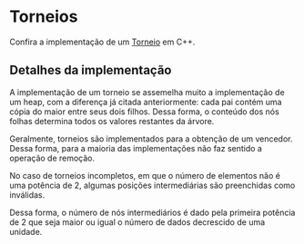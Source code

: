 # Torneios

Confira a implementação de um [Torneio](torneio.cpp) em C++.

## Detalhes da implementação

A implementação de um torneio se assemelha muito a implementação de um heap, com a diferença já citada anteriormente: cada pai contém uma cópia do maior entre seus dois filhos. Dessa forma, o conteúdo dos nós folhas determina todos os valores restantes da árvore.

Geralmente, torneios são implementados para a obtenção de um vencedor. Dessa forma, para a maioria das implementações não faz sentido a operação de remoção.

No caso de torneios incompletos, em que o número de elementos não é uma potência de 2, algumas posições intermediárias são preenchidas como inválidas.

Dessa forma, o número de nós intermediários é dado pela primeira potência de 2 que seja maior ou igual o número de dados decrescido de uma unidade.